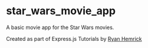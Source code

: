 # star_wars_movie_app

A basic movie app for the Star Wars movies.

Created as part of Express.js Tutorials by [Ryan Hemrick](https://www.youtube.com/channel/UCxlRo6PM3QmRWJa-HTA0tMg)
